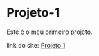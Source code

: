 # Projeto-1
Este é o meu primeiro projeto.

link do site: <a href="https://lucas-sessi.github.io/Projeto-1/">Projeto 1</a>
